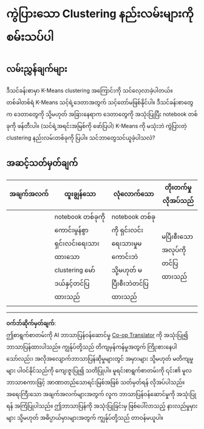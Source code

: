 <!--
CO_OP_TRANSLATOR_METADATA:
{
  "original_hash": "b8e17eff34ad1680eba2a5d3cf9ffc41",
  "translation_date": "2025-09-05T12:21:25+00:00",
  "source_file": "5-Clustering/2-K-Means/assignment.md",
  "language_code": "my"
}
-->
# ကွဲပြားသော Clustering နည်းလမ်းများကို စမ်းသပ်ပါ

## လမ်းညွှန်ချက်များ

ဒီသင်ခန်းစာမှာ K-Means clustering အကြောင်းကို သင်လေ့လာခဲ့ပါတယ်။ တစ်ခါတစ်ရံ K-Means သင့်ရဲ့ဒေတာအတွက် သင့်တော်မဖြစ်နိုင်ပါ။ ဒီသင်ခန်းစာတွေက ဒေတာတွေကို သို့မဟုတ် အခြားနေရာက ဒေတာတွေကို အသုံးပြုပြီး notebook တစ်ခုကို ဖန်တီးပါ။ (သင်ရဲ့အရင်းအမြစ်ကို ဖော်ပြပါ) K-Means ကို မသုံးဘဲ ကွဲပြားတဲ့ clustering နည်းလမ်းတစ်ခုကို ပြပါ။ သင်ဘာတွေသင်ယူခဲ့ပါသလဲ?

## အဆင့်သတ်မှတ်ချက်

| အချက်အလက် | ထူးချွန်သော                                                       | လုံလောက်သော                                                             | တိုးတက်မှုလိုအပ်သည်            |
| -------- | --------------------------------------------------------------- | -------------------------------------------------------------------- | ---------------------------- |
|          | notebook တစ်ခုကို ကောင်းမွန်စွာ ရှင်းလင်းရေးသားထားသော clustering မော်ဒယ်နှင့်တင်ပြထားသည် | notebook တစ်ခုကို ရှင်းလင်းရေးသားမှုမကောင်းဘဲ သို့မဟုတ် မပြီးစီးဘဲတင်ပြထားသည် | မပြီးစီးသောအလုပ်ကို တင်ပြထားသည် |

---

**ဝက်ဘ်ဆိုက်မှတ်ချက်**:  
ဤစာရွက်စာတမ်းကို AI ဘာသာပြန်ဝန်ဆောင်မှု [Co-op Translator](https://github.com/Azure/co-op-translator) ကို အသုံးပြု၍ ဘာသာပြန်ထားပါသည်။ ကျွန်ုပ်တို့သည် တိကျမှန်ကန်မှုအတွက် ကြိုးစားနေပါသော်လည်း၊ အလိုအလျောက်ဘာသာပြန်ဆိုမှုများတွင် အမှားများ သို့မဟုတ် မတိကျမှုများ ပါဝင်နိုင်သည်ကို ကျေးဇူးပြု၍ သတိပြုပါ။ မူရင်းစာရွက်စာတမ်းကို ၎င်း၏ မူလဘာသာစကားဖြင့် အာဏာတည်သောရင်းမြစ်အဖြစ် သတ်မှတ်ရန် လိုအပ်ပါသည်။ အရေးကြီးသော အချက်အလက်များအတွက် လူက ဘာသာပြန်ဝန်ဆောင်မှုကို အသုံးပြုရန် အကြံပြုပါသည်။ ဤဘာသာပြန်ကို အသုံးပြုခြင်းမှ ဖြစ်ပေါ်လာသည့် နားလည်မှုမှားများ သို့မဟုတ် အဓိပ္ပာယ်မှားများအတွက် ကျွန်ုပ်တို့သည် တာဝန်မယူပါ။